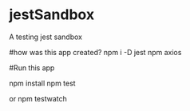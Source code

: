 # jestSandbox
A testing jest sandbox

#how was this app created?
npm i -D jest
npm axios

#Run this app

npm install
npm test

or
npm testwatch